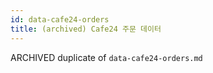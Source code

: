 ```yaml
---
id: data-cafe24-orders
title: (archived) Cafe24 주문 데이터
---
```


ARCHIVED duplicate of `data-cafe24-orders.md`
